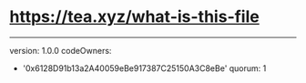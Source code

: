 # https://tea.xyz/what-is-this-file
---
version: 1.0.0
codeOwners:
  - '0x6128D91b13a2A40059eBe917387C25150A3C8eBe'
quorum: 1
